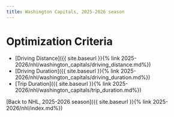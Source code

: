 ```yaml
---
title: Washington Capitals, 2025-2026 season
---
```


# Optimization Criteria
- [Driving Distance]({{ site.baseurl }}{% link 2025-2026/nhl/washington_capitals/driving_distance.md%})
- [Driving Duration]({{ site.baseurl }}{% link 2025-2026/nhl/washington_capitals/driving_duration.md%})
- [Trip Duration]({{ site.baseurl }}{% link 2025-2026/nhl/washington_capitals/trip_duration.md%})

[Back to NHL, 2025-2026 season]({{ site.baseurl }}{% link 2025-2026/nhl/index.md%})
